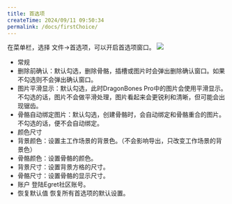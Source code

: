 ```yaml
---
title: 首选项
createTime: 2024/09/11 09:50:34
permalink: /docs/firstChoice/
---
```

在菜单栏，选择 文件->首选项，可以开启首选项窗口。
![](56664a7fcc767.png)
- 常规
 - 删除前确认：默认勾选，删除骨骼，插槽或图片时会弹出删除确认窗口。如果不勾选则不会弹出确认窗口。
 - 图片平滑显示：默认勾选，此时DragonBones Pro中的图片会使用平滑显示。不勾选的话，图片不会做平滑处理，图片看起来会更锐利和清晰，但可能会出现锯齿。
 - 骨骼自动绑定图片：默认勾选，创建骨骼时，会自动绑定和骨骼重合的图片。不勾选的话，便不会自动绑定。
- 颜色尺寸
 - 背景颜色：设置主工作场景的背景色。（不会影响导出，只改变工作场景的背景色）
 - 骨骼颜色：设置骨骼的颜色。
 - 背景尺寸：设置背景方格的尺寸。
 - 骨骼尺寸：设置骨骼的显示尺寸。
- 账户
登陆Egret社区账号。
- 恢复默认值
恢复所有首选项的默认设置。